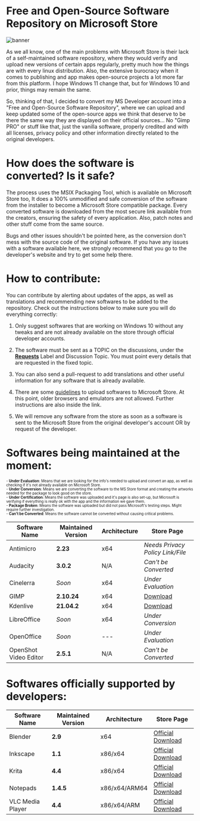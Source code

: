 # Free and Open-Source Software Repository on Microsoft Store

![banner](https://user-images.githubusercontent.com/21313332/124395717-fae21080-dcdb-11eb-8185-7470b2ee552f.png)

As we all know, one of the main problems with Microsoft Store is their lack of a self-maintained software repository, where they would verify and upload new versions of certain apps regularly, pretty much how the things are with every linux distribution. Also, the extensive burocracy when it comes to publishing and app makes open-source projects a lot more far from this platform. I hope Windows 11 change that, but for Windows 10 and prior, things may remain the same.

So, thinking of that, I decided to convert my MS Developer account into a "Free and Open-Source Software Repository", where we can upload and keep updated some of the open-source apps we think that deserve to be there the same way they are displayed on their official sources... No "Gimp PRO" or stuff like that, just the vanilla software, properly credited and with all licenses, privacy policy and other information directly related to the original developers.


# How does the software is converted? Is it safe?

The process uses the MSIX Packaging Tool, which is available on Microsoft Store too, It does a 100% unmodified and safe conversion of the software from the installer to become a Microsoft Store compatible package. Every converted software is downloaded from the most secure link available from the creators, ensuring the safety of every application. Also, patch notes and other stuff come from the same source.

Bugs and other issues shouldn't be pointed here, as the conversion don't mess with the source code of the original software. If you have any issues with a software available here, we strongly recommend that you go to the developer's website and try to get some help there.


# How to contribute:

You can contribute by alerting about updates of the apps, as well as translations and recommending new softwares to be added to the repository. Check out the instructions below to make sure you will do everything correctly:

1. Only suggest softwares that are working on Windows 10 without any tweaks and are not already available on the store through official developer accounts.

2. The software must be sent as a TOPIC on the discussions, under the **[Requests](https://github.com/mayrinck/FOSSonMicrosoftStore/discussions/categories/requests)** Label and Discussion Topic. You must point every details that are requested in the fixed topic.

3. You can also send a pull-request to add translations and other useful information for any software that is already available.

4. There are some [guidelines](https://docs.microsoft.com/en-us/windows/uwp/publish/store-policies) to upload softwares to Microsoft Store. At this point, older browsers and emulators are not allowed. Further instructions are also inside the link.

5. We will remove any software from the store as soon as a software is sent to the Microsoft Store from the original developer's account OR by request of the developer.


# Softwares being maintained at the moment:

<sub>
  <sup>
    - <b>Under Evaluation</b>: Means that we are looking for the info's needed to upload and convert an app, as well as checking if it's not already available on Microsoft Store.
    <br>
    - <b>Under Conversion</b>: Means we are converting the software to the MS Store format and creating the artworks needed for the package to look good on the store.
    <br>
    - <b>Under Certification</b>: Means the software was uploaded and it's page is also set-up, but Microsoft is verifying if everything is really ok with the app and the information we gave them.
    <br>
    - <b>Package Broken</b>: Means the software was uploaded but did not pass Microsoft's testing steps. Might require further investigation.
    <br>
    - <b>Can't be Converted</b>: Means the software cannot be converted without causing critical problems.
  </sup>
</sub>
<br>

| Software Name         | Maintained Version | Architecture | Store Page       |
| --------------------- | ------------------ | ------------ | ---------------- |
| Antimicro             | **2.23**           | x64          | *Needs Privacy Policy Link/File* |
| Audacity              | **3.0.2**          | N/A          | *Can't be Converted* |
| Cinelerra             | *Soon*             | x64          | *Under Evaluation* |
| GIMP                  | **2.10.24**        | x64          | [Download](https://www.microsoft.com/store/apps/9NJP9724LT35) |
| Kdenlive              | **21.04.2**        | x64          | [Download](https://www.microsoft.com/store/apps/9P07GFP9P554) |
| LibreOffice           | *Soon*             | x64          | *Under Conversion* |
| OpenOffice            | *Soon*             | ---          | *Under Evaluation* |
| OpenShot Video Editor | **2.5.1**          | N/A          | *Can't be Converted* |


# Softwares officially supported by developers:

| Software Name         | Maintained Version | Architecture  | Store Page       |
| --------------------- | ------------------ | ------------- | ---------------- |
| Blender               | **2.9**            | x64           | [Official Download](https://www.microsoft.com/store/apps/9pp3c07gtvrh) |
| Inkscape              | **1.1**            | x86/x64       | [Official Download](https://www.microsoft.com/store/apps/9pd9bhglfc7h) |
| Krita                 | **4.4**            | x86/x64       | [Official Download](https://www.microsoft.com/store/apps/9n6x57zgrw96) |
| Notepads              | **1.4.5**          | x86/x64/ARM64 | [Official Download](https://www.microsoft.com/store/apps/9nhl4nsc67wm) |
| VLC Media Player      | **4.4**            | x86/x64/ARM   | [Official Download](https://www.microsoft.com/store/apps/9nblggh4vvnh) |
